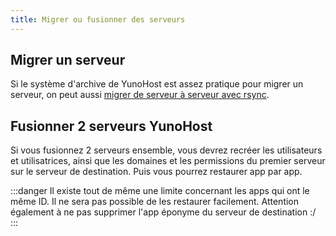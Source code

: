 ```yaml
---
title: Migrer ou fusionner des serveurs
---
```


## Migrer un serveur

Si le système d'archive de YunoHost est assez pratique pour migrer un serveur, on peut aussi [migrer de serveur à serveur avec rsync](https://www.man42.net/blog/2017/07/how-to-migrate-a-debian-server/).

## Fusionner 2 serveurs YunoHost

Si vous fusionnez 2 serveurs ensemble, vous devrez recréer les utilisateurs et utilisatrices, ainsi que les domaines et les permissions du premier serveur sur le serveur de destination. Puis vous pourrez restaurer app par app.

:::danger
Il existe tout de même une limite concernant les apps qui ont le même ID. Il ne sera pas possible de les restaurer facilement. Attention également à ne pas supprimer l'app éponyme du serveur de destination :/
:::
